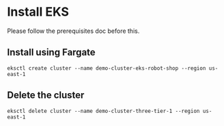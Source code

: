 # Install EKS

Please follow the prerequisites doc before this.

## Install using Fargate

```
eksctl create cluster --name demo-cluster-eks-robot-shop --region us-east-1
```

## Delete the cluster

```
eksctl delete cluster --name demo-cluster-three-tier-1 --region us-east-1
```



